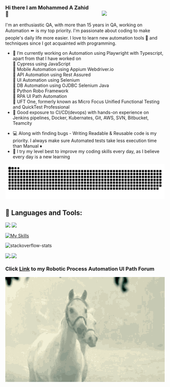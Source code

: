 ### Hi there I am Mohammed A Zahid 👋&emsp;&emsp;&emsp;&emsp;&emsp;&emsp;&emsp;&emsp;&emsp;&emsp;&emsp;&emsp;&emsp;&emsp;&emsp;&emsp;&emsp;&emsp;![](https://komarev.com/ghpvc/?username=your-github-Zahid-Automate&label=PROFILE+VIEWS&style=flat-square)

I'm an enthusiastic QA, with more than 15 years in QA, working on Automation :fast_forward: is my top priority. I'm passionate about coding to make people's daily life more easier.
I love to learn new automation tools :sparkling_heart:	and techniques since I got acquainted with programming.

- 🔭 I’m currently working on Automation using Playwright with Typescript, apart from that I have worked on <br>
      :small_orange_diamond:		 Cypress using JavaScript</br>
      :small_orange_diamond:		 Mobile Automation using Appium Webdriver.io</br>
      :small_orange_diamond:		 API Automation using Rest Assured</br>
      :small_orange_diamond:		 UI Automation using Selenium</br>
      :small_orange_diamond:		 DB Automation using OJDBC Selenium Java</br>
      :small_orange_diamond:		 Python Robo Framework </br>
      :small_orange_diamond:		 RPA UI Path Automation </br>
      :small_orange_diamond:		 UFT One, formerly known as Micro Focus Unified Functional Testing and QuickTest Professional </br>
- 🌟 Good exposure to CI/CD(devops) with hands-on experience on Jenkins pipelines, Docker, Kubernates, Git, AWS, SVN, Bitbucket, Teamcity</p>
- 💻 Along with finding bugs - Writing Readable & Reusable code is my priority. I always make sure Automated tests take less execution time than Manual :diamonds:
- :medal_sports:	I try my level best to improve my coding skills every day, as I believe every day is a new learning
  


<!--
**Zahid-Automate/Zahid-Automate** is a ✨ _special_ ✨ repository because its `README.md` (this file) appears on your GitHub profile.

Here are some ideas to get you started:


-->

<img alt="github contribution grid snake animation" src="https://raw.githubusercontent.com/platane/snk/output/github-contribution-grid-snake.svg" style="visibility:visible;max-width:100%;">


## 🧰 Languages and Tools:

<img height="50" src="https://github.com/marwin1991/profile-technology-icons/assets/25181517/37cb517e-d059-4cc0-8124-1a72b663167c"> <img height="50" src="https://user-images.githubusercontent.com/25181517/201476821-3431d126-ae72-4c2a-a3c7-8a847070beeb.png"> 


[![My Skills](https://skillicons.dev/icons?i=java,js,ts,selenium,cypress,androidstudio,vscode,idea,pycharm,eclipse,azure,bash,css,discord,js,react,jenkins,kubernetes,linux,maven,mongodb,mysql,postgres,powershell,docker,aws,nodejs,postman,git,gitlab,gherkin,html,figmaa&theme=light)](https://skillicons.dev)


![stackoverflow-stats](https://github-stackoverflow-readme.vercel.app/?userId=10863237)

<a href="https://github.com/Zahid-Automate/github-readme-stats">
  <img height=200 align="center" src="https://github-readme-stats-sigma-five.vercel.app/api?username=Zahid-Automate&count_private=true&show_icons=true&include_all_commits=true&card_width=250&theme=buefy" />
</a>
<a href="https://github.com/Zahid-Automate/convoychat">
  <img height=200 align="center" src="https://github-readme-stats.vercel.app/api/top-langs?username=Zahid-Automate&layout=compact&langs_count=8&card_width=320" />
</a>




### Click [Link](https://forum.uipath.com/u/mzahid/) to my Robotic Process Automation UI Path Forum

<p align="center">
  <img src="https://github.com/Zahid-Automate/Zahid-Automate/blob/main/horses-white-horse.gif?raw=true" alt="Sublime's custom image"/>
</p>

